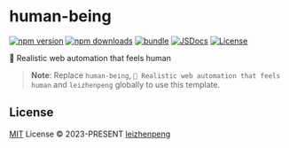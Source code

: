 # human-being

[![npm version][npm-version-src]][npm-version-href]
[![npm downloads][npm-downloads-src]][npm-downloads-href]
[![bundle][bundle-src]][bundle-href]
[![JSDocs][jsdocs-src]][jsdocs-href]
[![License][license-src]][license-href]

🎯 Realistic web automation that feels human

> **Note**:
> Replace `human-being`, `🎯 Realistic web automation that feels human` and `leizhenpeng` globally to use this template.

## License

[MIT](./LICENSE) License © 2023-PRESENT [leizhenpeng](https://github.com/leizhenpeng)

<!-- Badges -->

[npm-version-src]: https://img.shields.io/npm/v/human-being?style=flat&colorA=080f12&colorB=1fa669
[npm-version-href]: https://npmjs.com/package/human-being
[npm-downloads-src]: https://img.shields.io/npm/dm/human-being?style=flat&colorA=080f12&colorB=1fa669
[npm-downloads-href]: https://npmjs.com/package/human-being
[bundle-src]: https://img.shields.io/bundlephobia/minzip/human-being?style=flat&colorA=080f12&colorB=1fa669&label=minzip
[bundle-href]: https://bundlephobia.com/result?p=human-being
[license-src]: https://img.shields.io/github/license/leizhenpeng/human-being.svg?style=flat&colorA=080f12&colorB=1fa669
[license-href]: https://github.com/leizhenpeng/human-being/blob/main/LICENSE
[jsdocs-src]: https://img.shields.io/badge/jsdocs-reference-080f12?style=flat&colorA=080f12&colorB=1fa669
[jsdocs-href]: https://www.jsdocs.io/package/human-being

